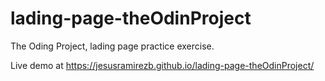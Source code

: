 # lading-page-theOdinProject
The Oding Project, lading page practice exercise.

Live demo at https://jesusramirezb.github.io/lading-page-theOdinProject/
